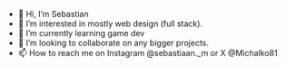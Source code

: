 - 👋 Hi, I’m Sebastian
- 👀 I’m interested in mostly web design (full stack).
- 🌱 I’m currently learning game dev
- 💞️ I’m looking to collaborate on any bigger projects.
- 📫 How to reach me on Instagram @sebastiaan._m or X @Michalko81

<!---
OblacneCerealie/OblacneCerealie is a ✨ special ✨ repository because its `README.md` (this file) appears on your GitHub profile.
You can click the Preview link to take a look at your changes.
--->
